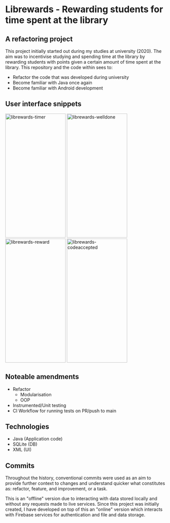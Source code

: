 # Librewards - Rewarding students for time spent at the library

## A refactoring project
This project initially started out during my studies at university (2020). The aim was to incentivise studying and spending time at the library by rewarding students with points given a certain amount of time spent at the library. This repository and the code within sees to:
- Refactor the code that was developed during university
- Become familiar with Java once again
- Become familiar with Android development

## User interface snippets
<img width="190" height="390" alt="librewards-timer" src="https://github.com/user-attachments/assets/c04ccf30-67ab-450f-9e4c-67e23700ba77" />
<img width="190" height="390" alt="librewards-welldone" src="https://github.com/user-attachments/assets/ebb8d5fe-0e95-4f8e-8155-f0cb49d6a0e9" />
<img width="190" height="390" alt="librewards-reward" src="https://github.com/user-attachments/assets/3f1f7eca-30c4-42f3-9316-106c0d2914b6" />
<img width="190" height="390" alt="librewards-codeaccepted" src="https://github.com/user-attachments/assets/9f2e5610-7d22-403b-be73-4ff3d97e9991" />

## Noteable amendments
- Refactor
    - Modularisation
    - OOP
- Instrumented/Unit testing
- CI Workflow for running tests on PR/push to main

## Technologies
- Java (Application code)
- SQLite (DB)
- XML (UI)

## Commits
Throughout the history, conventional commits were used as an aim to provide further context to changes and understand quicker what constitutes as: refactor, feature, and improvement, or a task.

This is an "offline" version due to interacting with data stored locally and without any requests made to live services. Since this project was initially created, I have developed on top of this an "online" version which interacts with Firebase services for authentication and file and data storage.
